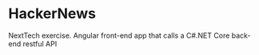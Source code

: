 # HackerNews
NextTech exercise. Angular front-end app that calls a C#.NET Core back-end restful API
